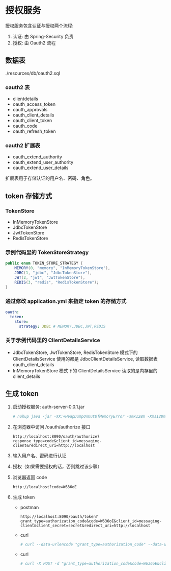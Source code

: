 # 授权服务

授权服务包含认证与授权两个流程:

1. 认证: 由 Spring-Security 负责
2. 授权: 由 Oauth2 流程

## 数据表

./resources/db/oauth2.sql

### oauth2 表

- clientdetails
- oauth_access_token
- oauth_approvals
- oauth_client_details
- oauth_client_token
- oauth_code
- oauth_refresh_token

### oauth2 扩展表

- oauth_extend_authority
- oauth_extend_user_authority
- oauth_extend_user_details

扩展表用于存储认证的用户名、密码、角色。

## token 存储方式

### TokenStore

- InMemoryTokenStore
- JdbcTokenStore
- JwtTokenStore
- RedisTokenStore


### 示例代码里的 TokenStoreStrategy

```java
public enum TOKEN_STORE_STRATEGY {
    MEMORY(0, "memory", "InMemoryTokenStore"),
    JDBC(1, "jdbc", "JdbcTokenStore"),
    JWT(2, "jwt", "JwtTokenStore"),
    REDIS(3, "redis", "RedisTokenStore");
}
```

### 通过修改 application.yml 来指定 token 的存储方式

```yml
oauth:
  token:
    store:
      strategy: JDBC # MEMORY,JDBC,JWT,REDIS
```

### 关于示例代码里的 ClientDetailsService

- JdbcTokenStore, JwtTokenStore, RedisTokenStore 模式下的 ClientDetailsService 使用的都是 JdbcClientDetailsService, 读取数据表 oauth_client_details
- InMemoryTokenStore 模式下的 ClientDetailsService 读取的是内存里的 client_details

## 生成 token

1. 启动授权服务: auth-server-0.0.1.jar
   ```bash
   # nohup java -jar -XX:+HeapDumpOnOutOfMemoryError -Xmx128m -Xms128m ./spring-security-oauth2-auth-server-0.0.1.jar > /dev/null &
   ```

2. 在浏览器中访问 /oauth/authorize 接口
   ```
   http://localhost:8090/oauth/authorize?response_type=code&client_id=messaging-client&redirect_uri=http://localhost
   ```
   
3. 输入用户名、密码进行认证

4. 授权（如果需要授权的话，否则跳过该步骤）

5. 浏览器返回 code
   ```
   http://localhost?code=W636oE
   ```
   
6. 生成 token

   - postman
      ```
      http://localhost:8090/oauth/token?grant_type=authorization_code&code=W636oE&client_id=messaging-client&client_secret=secret&redirect_uri=http://localhost
      ```

   - curl
      ```bash
      # curl --data-urlencode "grant_type=authorization_code" --data-urlencode "code=W636oE" --data-urlencode "client_id=messaging-client" --data-urlencode "client_secret=secret" --data-urlencode "redirect_uri=http://localhost" -X POST http://localhost:8090/oauth/token
      ```

   - curl
      ```bash
      # curl -X POST -d "grant_type=authorization_code&code=W636oE&client_id=messging-client&client_secret=secret&redirect_uri=http://localhost" http://localhost:8090/oauth/token
      ```
